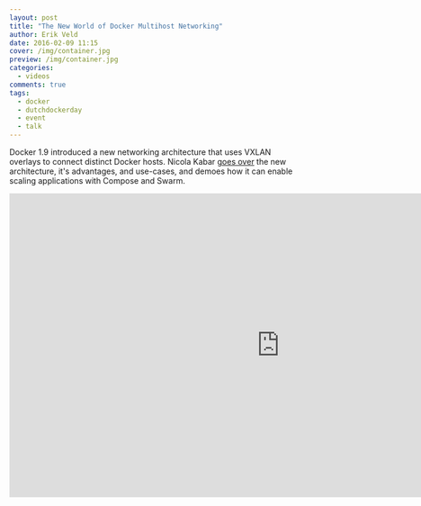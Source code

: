 ```yaml
---
layout: post
title: "The New World of Docker Multihost Networking"
author: Erik Veld
date: 2016-02-09 11:15
cover: /img/container.jpg
preview: /img/container.jpg
categories:
  - videos
comments: true
tags:
  - docker
  - dutchdockerday
  - event
  - talk
---
```

Docker 1.9 introduced a new networking architecture that uses VXLAN overlays to connect distinct Docker hosts. Nicola Kabar [goes over](http://www.slideshare.net/xebia/dutch-docker-day-the-new-world-of-docker-multihost-networking) the new architecture, it's advantages, and use-cases, and demoes how it can enable scaling applications with Compose and Swarm.

<div class="video-container">
  <iframe
    width="960"
    height="540"
    src="http://www.youtube.com/embed/zaZWpWJWpjc"
    frameborder="0"
    allowfullscreen>
  </iframe>
</div>
